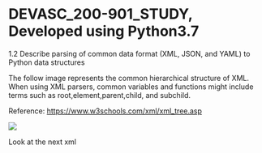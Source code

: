 # DEVASC_200-901_STUDY, Developed using Python3.7
1.2 Describe parsing of common data format (XML, JSON, and YAML) to Python data structures

The follow image represents the common hierarchical structure of XML.  When using XML parsers, common variables and functions might include terms such as root,element,parent,child, and subchild.

Reference: https://www.w3schools.com/xml/xml_tree.asp

<img src="https://www.w3schools.com/xml/nodetree.gif">

Look at the next xml 
<!--
<?xml version="1.0" ?>
<root>
	<switches type="list">
		<item type="dict">
			<hostname type="str">switch_000001</hostname>
			<serial_numbers type="dict">
				<chassis type="str">SNXA0018AX00BA</chassis>
			</serial_numbers>
			<interfaces type="list">
				<item type="dict">
					<name type="str">ethernet0/0</name>
					<description type="str">SW_000002_0/0</description>
					<speed type="int">1000</speed>
					<duplex type="str">Full</duplex>
					<error_count type="dict">
						<crc type="int">0</crc>
						<frame type="int">0</frame>
						<overrun type="int">0</overrun>
					</error_count>
				</item>
				<item type="dict">
					<name type="str">ethernet0/1</name>
					<description type="str">SW_000002_0/1</description>
					<speed type="int">10</speed>
					<duplex type="str">Half</duplex>
					<error_count type="dict">
						<crc type="int">0</crc>
						<frame type="int">0</frame>
						<overrun type="int">0</overrun>
					</error_count>
				</item>
			</interfaces>
		</item>
		<item type="dict">
			<hostname type="str">switch_000002</hostname>
			<serial_numbers type="dict">
				<chassis type="str">SNXA0018AX00BC</chassis>
			</serial_numbers>
			<interfaces type="list">
				<item type="dict">
					<name type="str">ethernet0/0</name>
					<description type="str">SW_000001_0/0</description>
					<speed type="int">1000</speed>
					<duplex type="str">Full</duplex>
					<error_count type="dict">
						<crc type="int">0</crc>
						<frame type="int">0</frame>
						<overrun type="int">0</overrun>
					</error_count>
				</item>
				<item type="dict">
					<name type="str">ethernet0/1</name>
					<description type="str">SW_000001_0/1</description>
					<speed type="int">10</speed>
					<duplex type="str">Half</duplex>
					<error_count type="dict">
						<crc type="int">0</crc>
						<frame type="int">0</frame>
						<overrun type="int">0</overrun>
					</error_count>
				</item>
			</interfaces>
		</item>
	</switches>
</root>
//-->


